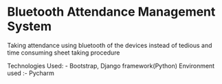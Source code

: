 # Bluetooth Attendance Management System
Taking attendance using bluetooth of the devices instead of tedious and time consuming sheet taking procedure




Technologies Used: - Bootstrap, Django framework(Python) 
Environment used :- Pycharm
